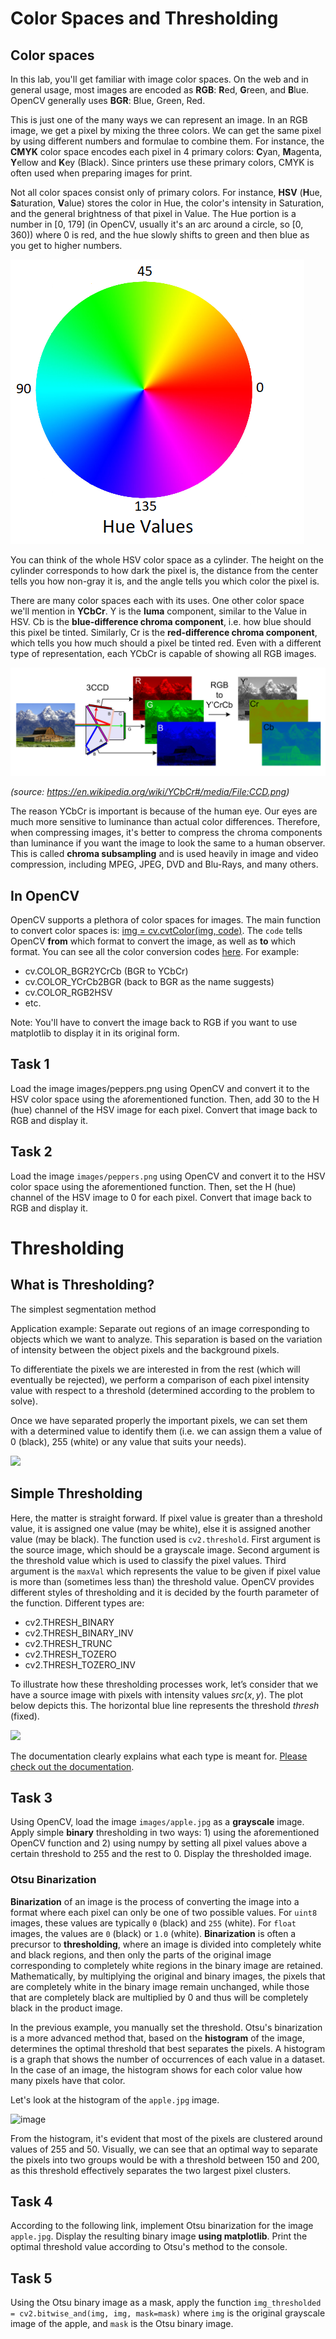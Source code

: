 # Color Spaces and Thresholding

## Color spaces

In this lab, you'll get familiar with image color spaces. On the web and in general usage, most images are encoded as **RGB**: **R**ed, **G**reen, and **B**lue. OpenCV generally uses **BGR**: Blue, Green, Red.

This is just one of the many ways we can represent an image. In an RGB image, we get a pixel by mixing the three colors. We can get the same pixel by using different numbers and formulae to combine them. For instance, the **CMYK** color space encodes each pixel in 4 primary colors: **C**yan, **M**agenta, **Y**ellow and **K**ey (Black). Since printers use these primary colors, CMYK is often used when preparing images for print.

Not all color spaces consist only of primary colors. For instance, **HSV** (**H**ue, **S**aturation, **V**alue) stores the color in Hue, the color's intensity in Saturation, and the general brightness of that pixel in Value. The Hue portion is a number in [0, 179] (in OpenCV, usually it's an arc around a circle, so [0, 360)) where 0 is red, and the hue slowly shifts to green and then blue as you get to higher numbers.

![](hsv_1.png)

You can think of the whole HSV color space as a cylinder. The height on the cylinder corresponds to how dark the pixel is, the distance from the center tells you how non-gray it is, and the angle tells you which color the pixel is.


There are many color spaces each with its uses. One other color space we'll mention in **YCbCr**. Y is the **luma** component, similar to the Value in HSV. Cb is the **blue-difference chroma component**, i.e. how blue should this pixel be tinted. Similarly, Cr is the **red-difference chroma component**, which tells you how much should a pixel be tinted red. Even with a different type of representation, each YCbCr is capable of showing all RGB images.

![](ycbcr.png)

*(source: https://en.wikipedia.org/wiki/YCbCr#/media/File:CCD.png)*

The reason YCbCr is important is because of the human eye. Our eyes are much more sensitive to luminance than actual color differences. Therefore, when compressing images, it's better to compress the chroma components than luminance if you want the image to look the same to a human observer.  This is called **chroma subsampling** and is used heavily in image and video compression, including MPEG, JPEG, DVD and Blu-Rays, and many others.

## In OpenCV

OpenCV supports a plethora of color spaces for images. The main function to convert color spaces is: [img = cv.cvtColor(img, code)](https://docs.opencv.org/master/d8/d01/group__imgproc__color__conversions.html#ga397ae87e1288a81d2363b61574eb8cab). The `code` tells OpenCV **from** which format to convert the image, as well as **to** which format. You can see all the color conversion codes [here](https://docs.opencv.org/master/d8/d01/group__imgproc__color__conversions.html#ga4e0972be5de079fed4e3a10e24ef5ef0). For example:

- cv.COLOR_BGR2YCrCb (BGR to YCbCr)
- cv.COLOR_YCrCb2BGR (back to BGR as the name suggests)
- cv.COLOR_RGB2HSV
- etc.

Note: You'll have to convert the image back to RGB if you want to use matplotlib to display it in its original form.

## Task 1

Load the image images/peppers.png using OpenCV and convert it to the HSV color space using the aforementioned function. Then, add 30 to the H (hue) channel of the HSV image for each pixel. Convert that image back to RGB and display it.

## Task 2

Load the image `images/peppers.png` using OpenCV and convert it to the HSV color space using the aforementioned function. Then, set the H (hue) channel of the HSV image to 0 for each pixel. Convert that image back to RGB and display it.

# Thresholding

## What is Thresholding?

The simplest segmentation method

Application example: Separate out regions of an image corresponding to
objects which we want to analyze. This separation is based on the variation
of intensity between the object pixels and the background pixels.

To differentiate the pixels we are interested in from the rest (which will
eventually be rejected), we perform a comparison of each pixel intensity
value with respect to a threshold (determined according to the problem to
solve).

Once we have separated properly the important pixels, we can set them with
a determined value to identify them (i.e. we can assign them a value of 0
(black), 255 (white) or any value that suits your needs).

![](https://docs.opencv.org/2.4/_images/Threshold_Tutorial_Theory_Example.jpg)


## Simple Thresholding

Here, the matter is straight forward. If pixel value is greater than a
threshold value, it is assigned one value (may be white), else it is assigned
another value (may be black). The function used is `cv2.threshold`. First
argument is the source image, which should be a grayscale image. Second
argument is the threshold value which is used to classify the pixel values.
Third argument is the ` maxVal ` which represents the value to be given if pixel
value is more than (sometimes less than) the threshold value. OpenCV provides
different styles of thresholding and it is decided by the fourth parameter of
the function. Different types are:

- cv2.THRESH_BINARY
- cv2.THRESH_BINARY_INV
- cv2.THRESH_TRUNC
- cv2.THRESH_TOZERO
- cv2.THRESH_TOZERO_INV

To illustrate how these thresholding processes work, let’s consider that we
have a source image with pixels with intensity values $` src(x,y) `$. 
The plot below
depicts this. The horizontal blue line represents the threshold $` thresh `$ (fixed).


![](https://docs.opencv.org/2.4/_images/Threshold_Tutorial_Theory_Base_Figure.png)

The documentation clearly explains what each type is meant for. [Please check out the
documentation](http://docs.opencv.org/doc/tutorials/imgproc/threshold/threshold.html).

## Task 3

Using OpenCV, load the image `images/apple.jpg` as a **grayscale** image. Apply simple **binary** thresholding in two ways: 1) using the aforementioned OpenCV function and 2) using numpy by setting all pixel values above a certain threshold to 255 and the rest to 0. Display the thresholded image.

### Otsu Binarization

**Binarization** of an image is the process of converting the image into a format where each pixel can only be one of two possible values. For `uint8` images, these values are typically `0` (black) and `255` (white). For `float` images, the values are `0` (black) or `1.0` (white). **Binarization** is often a precursor to **thresholding**, where an image is divided into completely white and black regions, and then only the parts of the original image corresponding to completely white regions in the binary image are retained. Mathematically, by multiplying the original and binary images, the pixels that are completely white in the binary image remain unchanged, while those that are completely black are multiplied by 0 and thus will be completely black in the product image.

In the previous example, you manually set the threshold. Otsu's binarization is a more advanced method that, based on the **histogram** of the image, determines the optimal threshold that best separates the pixels. A histogram is a graph that shows the number of occurrences of each value in a dataset. In the case of an image, the histogram shows for each color value how many pixels have that color.

Let's look at the histogram of the `apple.jpg` image.

![image](https://github.com/user-attachments/assets/0052eb6d-631d-43ed-b691-35b902000444)

From the histogram, it's evident that most of the pixels are clustered around values of 255 and 50. Visually, we can see that an optimal way to separate the pixels into two groups would be with a threshold between 150 and 200, as this threshold effectively separates the two largest pixel clusters.

## Task 4

According to the following link, implement Otsu binarization for the image `apple.jpg`. Display the resulting binary image **using matplotlib**. Print the optimal threshold value according to Otsu's method to the console.

## Task 5

Using the Otsu binary image as a mask, apply the function `img_thresholded = cv2.bitwise_and(img, img, mask=mask)` where `img` is the original grayscale image of the apple, and `mask` is the Otsu binary image.
